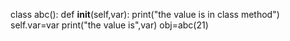 class abc():
    def __init__(self,var):
        print("the value is in class method")
        self.var=var
        print("the value is",var)
obj=abc(21)
    

